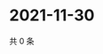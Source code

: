 # 2021-11-30

共 0 条

<!-- BEGIN WEIBO -->
<!-- 最后更新时间 Tue Nov 30 2021 14:11:39 GMT+0800 (China Standard Time) -->

<!-- END WEIBO -->
